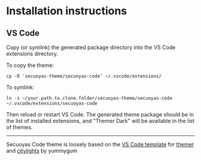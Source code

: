 
# Installation instructions

## VS Code

Copy (or symlink) the generated package directory into the VS Code extensions directory.

To copy the theme:

    cp -R 'secuoyas-theme/secuoyas-code' ~/.vscode/extensions/

To symlink:

    ln -s ~/your.path.to.clone.folder/secuoyas-theme/secuoyas-code ~/.vscode/extensions/secuoyas-code

Then reload or restart VS Code. The generated theme package should be in the list of installed extensions, and "Themer Dark" will be available in the list of themes.

---- 

Secuoyas Code theme is loosely based on the [VS Code template](https://github.com/mjswensen/themer/tree/master/cli/packages/themer-vscode) for [themer](https://github.com/mjswensen/themer) and [citylights](http://citylights.xyz/) by yummygum